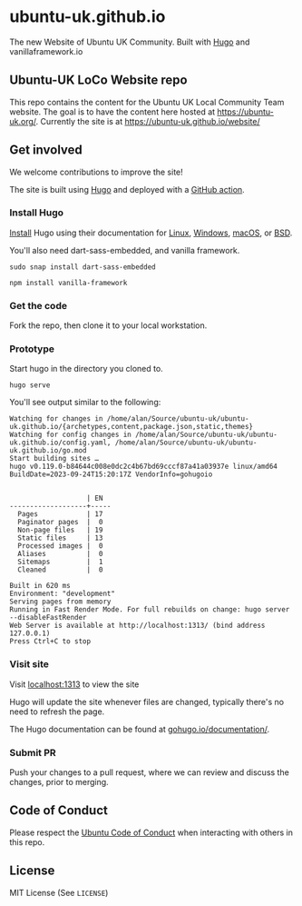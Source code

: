 # ubuntu-uk.github.io

The new Website of Ubuntu UK Community. Built with [Hugo](https://gohugo.io) and vanillaframework.io

## Ubuntu-UK LoCo Website repo

This repo contains the content for the Ubuntu UK Local Community Team website. The goal is to have the content here hosted at https://ubuntu-uk.org/. Currently the site is at https://ubuntu-uk.github.io/website/

## Get involved

We welcome contributions to improve the site!

The site is built using [Hugo](https://gohugo.io/) and deployed with a [GitHub action](https://github.com/features/actions).

### Install Hugo

[Install](https://gohugo.io/installation/) Hugo using their documentation for [Linux](https://gohugo.io/installation/linux/), [Windows](https://gohugo.io/installation/windows/), [macOS](https://gohugo.io/installation/macos/), or [BSD](https://gohugo.io/installation/bsd/).

You'll also need dart-sass-embedded, and vanilla framework.

`sudo snap install dart-sass-embedded`

`npm install vanilla-framework`

### Get the code

Fork the repo, then clone it to your local workstation.

### Prototype

Start hugo in the directory you cloned to.

`hugo serve`

You'll see output similar to the following:

```
Watching for changes in /home/alan/Source/ubuntu-uk/ubuntu-uk.github.io/{archetypes,content,package.json,static,themes}
Watching for config changes in /home/alan/Source/ubuntu-uk/ubuntu-uk.github.io/config.yaml, /home/alan/Source/ubuntu-uk/ubuntu-uk.github.io/go.mod
Start building sites … 
hugo v0.119.0-b84644c008e0dc2c4b67bd69cccf87a41a03937e linux/amd64 BuildDate=2023-09-24T15:20:17Z VendorInfo=gohugoio


                   | EN  
-------------------+-----
  Pages            | 17  
  Paginator pages  |  0  
  Non-page files   | 19  
  Static files     | 13  
  Processed images |  0  
  Aliases          |  0  
  Sitemaps         |  1  
  Cleaned          |  0  

Built in 620 ms
Environment: "development"
Serving pages from memory
Running in Fast Render Mode. For full rebuilds on change: hugo server --disableFastRender
Web Server is available at http://localhost:1313/ (bind address 127.0.0.1) 
Press Ctrl+C to stop

```

### Visit site

Visit [localhost:1313](https://localhost:1313) to view the site

Hugo will update the site whenever files are changed, typically there's no need to refresh the page.

The Hugo documentation can be found at [gohugo.io/documentation/](https://gohugo.io/documentation/).

### Submit PR

Push your changes to a pull request, where we can review and discuss the changes, prior to merging. 

## Code of Conduct

Please respect the [Ubuntu Code of Conduct](https://ubuntu.com/community/ethos/code-of-conduct) when interacting with others in this repo. 


## License
MIT License (See `LICENSE`)
